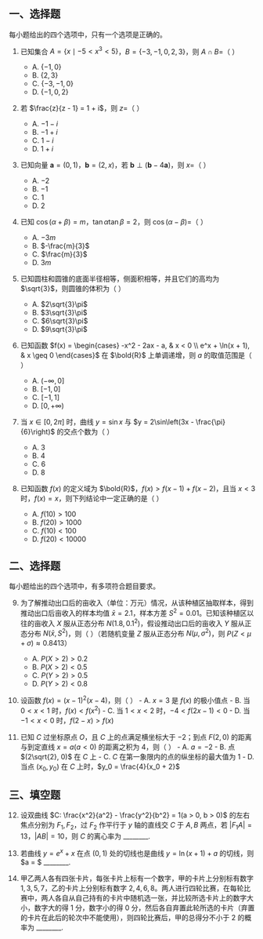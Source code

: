 ## 一、选择题

每小题给出的四个选项中，只有一个选项是正确的。

1. 已知集合 $A = \{x \mid -5 < x^3 < 5\}$，$B = \{-3, -1, 0, 2, 3\}$，则 $A \cap B =$（ ）
    - A. $\{-1, 0\}$
    - B. $\{2, 3\}$
    - C. $\{-3, -1, 0\}$
    - D. $\{-1, 0, 2\}$

2. 若 $\frac{z}{z - 1} = 1 + i$，则 $z =$（ ）
    - A. $-1 - i$
    - B. $-1 + i$
    - C. $1 - i$
    - D. $1 + i$

3. 已知向量 $\boldsymbol{a} = (0, 1)$，$\boldsymbol{b} = (2, x)$，若 $\boldsymbol{b} \perp \left( \boldsymbol{b} - 4 \boldsymbol{a} \right)$，则 $x =$（ ）
    - A. $-2$
    - B. $-1$
    - C. $1$
    - D. $2$

4. 已知 $\cos(\alpha + \beta) = m$，$\tan\alpha \tan\beta = 2$，则 $\cos(\alpha - \beta) =$（ ）
    - A. $-3m$
    - B. $-\frac{m}{3}$
    - C. $\frac{m}{3}$
    - D. $3m$

5. 已知圆柱和圆锥的底面半径相等，侧面积相等，并且它们的高均为 $\sqrt{3}$，则圆锥的体积为（ ）
    - A. $2\sqrt{3}\pi$
    - B. $3\sqrt{3}\pi$
    - C. $6\sqrt{3}\pi$
    - D. $9\sqrt{3}\pi$

6. 已知函数 $f(x) = 
\begin{cases} 
-x^2 - 2ax - a, & x < 0 \\ 
e^x + \ln(x + 1), & x \geq 0 
\end{cases}$ 在 $\bold{R}$ 上单调递增，则 $a$ 的取值范围是（ ）
    - A. $(-\infty, 0]$
    - B. $[-1, 0]$
    - C. $[-1, 1]$
    - D. $[0, +\infty)$

7. 当 $x \in [0, 2\pi]$ 时，曲线 $y = \sin x$ 与 $y = 2\sin\left(3x - \frac{\pi}{6}\right)$ 的交点个数为（ ）
    - A. 3
    - B. 4
    - C. 6
    - D. 8

8. 已知函数 $f(x)$ 的定义域为 $\bold{R}$，$f(x) > f(x - 1) + f(x - 2)$，且当 $x < 3$ 时，$f(x) = x$，则下列结论中一定正确的是（ ）
    - A. $f(10) > 100$
    - B. $f(20) > 1000$
    - C. $f(10) < 100$
    - D. $f(20) < 10000$

## 二、选择题

每小题给出的四个选项中，有多项符合题目要求。

9. 为了解推动出口后的亩收入（单位：万元）情况，从该种植区抽取样本，得到推动出口后亩收入的样本均值 $\bar{x} = 2.1$，样本方差 $S^2 = 0.01$。已知该种植区以往的亩收入 $X$ 服从正态分布 $N(1.8, 0.1^2)$，假设推动出口后的亩收入 $Y$ 服从正态分布 $N(\bar{x}, S^2)$，则（ ）（若随机变量 $Z$ 服从正态分布 $N(\mu, \sigma^2)$，则 $P(Z < \mu + \sigma) \approx 0.8413$）
    - A. $P(X > 2) > 0.2$
    - B. $P(X > 2) < 0.5$
    - C. $P(Y > 2) > 0.5$
    - D. $P(Y > 2) < 0.8$

10.  设函数 $f(x) = (x - 1)^2(x - 4)$，则（ ）
    - A. $x = 3$ 是 $f(x)$ 的极小值点
    - B. 当 $0 < x < 1$ 时，$f(x) < f(x^2)$
    - C. 当 $1 < x < 2$ 时，$-4 < f(2x - 1) < 0$
    - D. 当 $-1 < x < 0$ 时，$f(2 - x) > f(x)$

11.  已知 $C$ 过坐标原点 $O$，且 $C$ 上的点满足横坐标大于 $-2$；到点 $F(2,0)$ 的距离与到定直线 $x = a(a < 0)$ 的距离之积为 4，则（ ）
    - A. $a = -2$
    - B. 点 $(2\sqrt{2}, 0)$ 在 $C$ 上
    - C. $C$ 在第一象限内的点的纵坐标的最大值为 1
    - D. 当点 $(x_0, y_0)$ 在 $C$ 上时，$y_0 = \frac{4}{x_0 + 2}$

## 三、填空题

12.  设双曲线 $C: \frac{x^2}{a^2} - \frac{y^2}{b^2} = 1(a > 0, b > 0)$ 的左右焦点分别为 $F_1, F_2$，过 $F_2$ 作平行于 $y$ 轴的直线交 $C$ 于 $A, B$ 两点，若 $|F_1 A| = 13$，$|AB| = 10$，则 $C$ 的离心率为 ________.

13.  若曲线 $y = e^x + x$ 在点 $(0,1)$ 处的切线也是曲线 $y = \ln(x + 1) + a$ 的切线，则 $a = $ ________.

14.  甲乙两人各有四张卡片，每张卡片上标有一个数字，甲的卡片上分别标有数字 $1, 3, 5, 7$，乙的卡片上分别标有数字 $2, 4, 6, 8$。两人进行四轮比赛，在每轮比赛中，两人各自从自己持有的卡片中随机选一张，并比较所选卡片上的数字大小，数字大的得 $1$ 分，数字小的得 $0$ 分，然后各自弃置此轮所选的卡片（弃置的卡片在此后的轮次中不能使用），则四轮比赛后，甲的总得分不小于 $2$ 的概率为 ________.